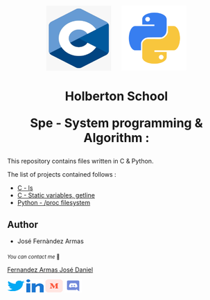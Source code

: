 <div style="text-align: center;">
<img width="150" height="150" src="./images/c.webp" style="display: inline-block;">
<img width="150" height="150" src="./images/python.png" style="display: inline-block; margin-left: 20px;">
</div>


<h1 align="center">Holberton School

Spe - System programming & Algorithm :</h1>
This repository contains files written in C & Python.

The list of projects contained follows :

* [C - ls](./ls/)
* [C - Static variables, getline](./getline/)
* [Python - /proc filesystem](./proc_filesystem/)


## Author 

* José Fernàndez Armas

<sub>_You can contact me_ 📩

[Fernandez Armas José Daniel](https://github.com/crasride)

<p align="left">
<a href="https://twitter.com/GuenoelAndrieux" target="blank"><img align="center" src="./images/twitter.svg" alt="GuenoelAndrieux" height="30" width="40" /></a>
<a href="https://www.linkedin.com/in/GuenoelAndrieux/" target="blank"><img align="center" src="./images/linked-in-alt.svg" alt="GuenoelAndrieux" height="30" width="40" /></a>
<a href="https://medium.com/@5020" target="blank"><img align="center" src="./images/medium.svg" alt="@5020" height="30" width="40" /></a>
<a href="https://discord.gg/guenoel" target="blank"><img align="center" src="./images/discord.svg" alt="guenoel" height="30" width="40" /></a>
</p>